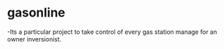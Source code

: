 # gasonline
-Its a particular project to take control of every gas station manage for an owner inversionist. 

